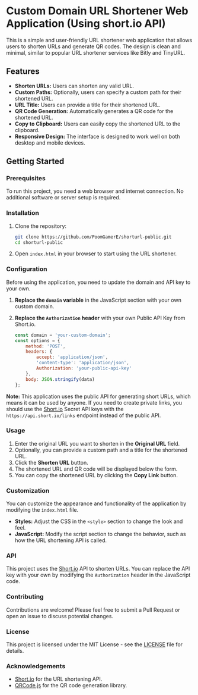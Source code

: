 # Custom Domain URL Shortener Web Application (Using short.io API)

This is a simple and user-friendly URL shortener web application that allows users to shorten URLs and generate QR codes. The design is clean and minimal, similar to popular URL shortener services like Bitly and TinyURL.

## Features

- **Shorten URLs:** Users can shorten any valid URL.
- **Custom Paths:** Optionally, users can specify a custom path for their shortened URL.
- **URL Title:** Users can provide a title for their shortened URL.
- **QR Code Generation:** Automatically generates a QR code for the shortened URL.
- **Copy to Clipboard:** Users can easily copy the shortened URL to the clipboard.
- **Responsive Design:** The interface is designed to work well on both desktop and mobile devices.

## Getting Started

### Prerequisites

To run this project, you need a web browser and internet connection. No additional software or server setup is required.

### Installation

1. Clone the repository:

    ```bash
    git clone https://github.com/PoomGamerE/shorturl-public.git
    cd shorturl-public
    ```

2. Open `index.html` in your browser to start using the URL shortener.

### Configuration

Before using the application, you need to update the domain and API key to your own.

1. **Replace the `domain` variable** in the JavaScript section with your own custom domain.
2. **Replace the `Authorization` header** with your own Public API Key from Short.io.

   ```javascript
   const domain = 'your-custom-domain';
   const options = {
       method: 'POST',
       headers: {
           accept: 'application/json',
           'content-type': 'application/json',
           Authorization: 'your-public-api-key'
       },
       body: JSON.stringify(data)
   };
   ```

**Note:** This application uses the public API for generating short URLs, which means it can be used by anyone. If you need to create private links, you should use the [Short.io](https://short.io) Secret API keys with the `https://api.short.io/links` endpoint instead of the public API.

### Usage

1. Enter the original URL you want to shorten in the **Original URL** field.
2. Optionally, you can provide a custom path and a title for the shortened URL.
3. Click the **Shorten URL** button.
4. The shortened URL and QR code will be displayed below the form.
5. You can copy the shortened URL by clicking the **Copy Link** button.

### Customization

You can customize the appearance and functionality of the application by modifying the `index.html` file.

- **Styles:** Adjust the CSS in the `<style>` section to change the look and feel.
- **JavaScript:** Modify the script section to change the behavior, such as how the URL shortening API is called.

### API

This project uses the [Short.io](https://short.io) API to shorten URLs. You can replace the API key with your own by modifying the `Authorization` header in the JavaScript code.

### Contributing

Contributions are welcome! Please feel free to submit a Pull Request or open an issue to discuss potential changes.

### License

This project is licensed under the MIT License - see the [LICENSE](LICENSE) file for details.

### Acknowledgements

- [Short.io](https://short.io) for the URL shortening API.
- [QRCode.js](https://github.com/davidshimjs/qrcodejs) for the QR code generation library.

